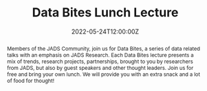 ---
title: "Data Bites Lunch Lecture"
share: false
event: Lunch Lecture
event_url: https://www.jads.nl/events/data-bites-lunch-lecture-24-may/

location: JADS
address:
    room: Atrium
    street: Sint Janssingel 92
    city: Nijmegen
    region: Noord-Brabant
    postcode: "5211 DA"
    country: the Netherlands
    country_code: NL

summary: As an invited speaker at the Data Bites Lunch lectures series, we will present our paper on Data Market Design.
abstract: "Members of the JADS Community, join us for Data Bites, a series of data related talks with an emphasis on JADS Research. Each Data Bites lecture presents a mix of trends, research projects, partnerships, brought to you by researchers from JADS, but also by guest speakers and other thought leaders.

Join us for free and bring your own lunch. We will provide you with an extra snack and a lot of food for thought!"

# Talk start and end times.
#   End time can optionally be hidden by prefixing the line with `#`.
date: '2022-05-24T12:00:00Z'
date_end: '2022-05-24T13:00:00Z'
publishDate: '2022-05-17T00:00:00Z'
all_day: false

# Schedule page publish date (NOT talk date).
# publishDate: '2017-01-01T00:00:00Z'

authors: 
  - admin
  - Geert Monsieur
  - Willem-Jan van den Heuvel
tags: [Data Market, Data Product, Data Mesh]

# Is this a featured talk? (true/false)
featured: false

image:
  # caption: 'Image credit: [**Unsplash**](https://unsplash.com/photos/bzdhc5b3Bxs)'
  focal_point: Right

links:
- icon: file-lines
  icon_pack: fas
  name: Paper
  url: "/publication/data-market-design"
  # url: "/publication/data-market-design/Data%20Market%20Design.pdf"
url_code: ""
url_pdf: "/publication/data-market-design/Data%20Market%20Design.pdf"
url_slides: "/talk/Data%20Bites%20JADS/DataMarketsLitReviewBites.pdf"
url_video: ""

# Markdown Slides (optional).
#   Associate this talk with Markdown slides.
#   Simply enter your slide deck's filename without extension.
#   E.g. `slides = "example-slides"` references `content/slides/example-slides.md`.
#   Otherwise, set `slides = ""`.
# slides: example

# Projects (optional).
#   Associate this post with one or more of your projects.
#   Simply enter your project's folder or file name without extension.
#   E.g. `projects = ["internal-project"]` references `content/project/deep-learning/index.md`.
#   Otherwise, set `projects = []`.
projects:
# - example
---